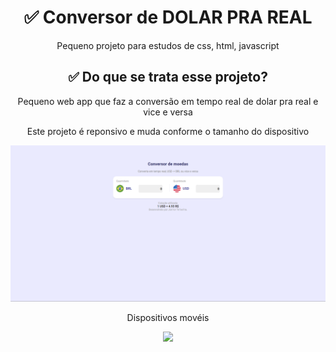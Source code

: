 
<h1 align="center">✅ Conversor de DOLAR PRA REAL</h1>
<p align="center">Pequeno projeto para estudos de css, html, javascript</p>
<h2 align="center">✅ Do que se trata esse projeto? </h1>
<p align="center">Pequeno web app que faz a conversão em tempo real de dolar pra real e vice e versa</p>
<p align="center">Este projeto é reponsivo e muda conforme o tamanho do dispositivo</p>
<img src=".github/previewfullscreen.png"/>
<p align="center">Dispositivos movéis</p>
<p align="center"><img src=".github/mobile.png"/></p>